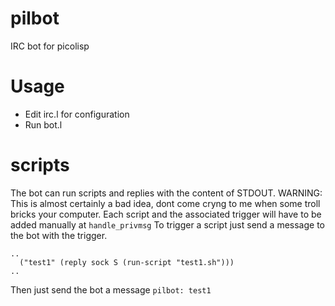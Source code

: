 # pilbot

IRC bot for picolisp

# Usage

- Edit irc.l for configuration
- Run bot.l

# scripts

The bot can run scripts and replies with the content of STDOUT.
WARNING: This is almost certainly a bad idea, dont come cryng to me when some troll bricks your computer.
Each script and the associated trigger will have to be added manually at `handle_privmsg`
To trigger a script just send a message to the bot with the trigger.

```
..
  ("test1" (reply sock S (run-script "test1.sh")))
..
```

Then just send the bot a message `pilbot: test1`
